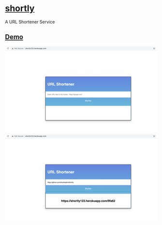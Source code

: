 # [shortly](http://shortly123.herokuapp.com/)
A URL Shortener Service

## [Demo](http://shortly123.herokuapp.com/)
![Shortly](https://github.com/shubhajitml/shortly/blob/main/1.png)
![Shortly link](https://github.com/shubhajitml/shortly/blob/main/2.png)

